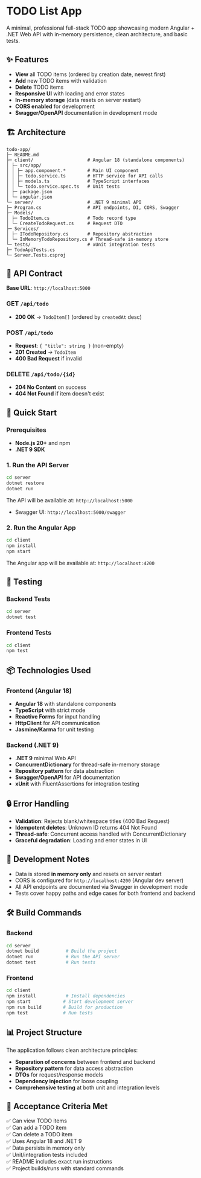 # TODO List App

A minimal, professional full-stack TODO app showcasing modern Angular + .NET Web API with in-memory persistence, clean architecture, and basic tests.

## ✨ Features

- **View** all TODO items (ordered by creation date, newest first)
- **Add** new TODO items with validation
- **Delete** TODO items
- **Responsive UI** with loading and error states
- **In-memory storage** (data resets on server restart)
- **CORS enabled** for development
- **Swagger/OpenAPI** documentation in development mode

## 🏗️ Architecture

```
todo-app/
├─ README.md
├─ client/                    # Angular 18 (standalone components)
│ ├─ src/app/
│ │ ├─ app.component.*        # Main UI component
│ │ ├─ todo.service.ts        # HTTP service for API calls
│ │ ├─ models.ts              # TypeScript interfaces
│ │ └─ todo.service.spec.ts   # Unit tests
│ ├─ package.json
│ └─ angular.json
└─ server/                    # .NET 9 minimal API
├─ Program.cs                 # API endpoints, DI, CORS, Swagger
├─ Models/
│ ├─ TodoItem.cs              # Todo record type
│ └─ CreateTodoRequest.cs     # Request DTO
├─ Services/
│ ├─ ITodoRepository.cs       # Repository abstraction
│ └─ InMemoryTodoRepository.cs # Thread-safe in-memory store
└─ tests/                     # xUnit integration tests
├─ TodoApiTests.cs
└─ Server.Tests.csproj
```

## 🔌 API Contract

**Base URL**: `http://localhost:5000`

### GET `/api/todo`
- **200 OK** → `TodoItem[]` (ordered by `createdAt` desc)

### POST `/api/todo`
- **Request**: `{ "title": string }` (non-empty)
- **201 Created** → `TodoItem`
- **400 Bad Request** if invalid

### DELETE `/api/todo/{id}`
- **204 No Content** on success
- **404 Not Found** if item doesn't exist

## 🚀 Quick Start

### Prerequisites
- **Node.js 20+** and npm
- **.NET 9 SDK**

### 1. Run the API Server

```bash
cd server
dotnet restore
dotnet run
```

The API will be available at: `http://localhost:5000`
- Swagger UI: `http://localhost:5000/swagger`

### 2. Run the Angular App

```bash
cd client
npm install
npm start
```

The Angular app will be available at: `http://localhost:4200`

## 🧪 Testing

### Backend Tests
```bash
cd server
dotnet test
```

### Frontend Tests
```bash
cd client
npm test
```

## 📦 Technologies Used

### Frontend (Angular 18)
- **Angular 18** with standalone components
- **TypeScript** with strict mode
- **Reactive Forms** for input handling
- **HttpClient** for API communication
- **Jasmine/Karma** for unit testing

### Backend (.NET 9)
- **.NET 9** minimal Web API
- **ConcurrentDictionary** for thread-safe in-memory storage
- **Repository pattern** for data abstraction
- **Swagger/OpenAPI** for API documentation
- **xUnit** with FluentAssertions for integration testing

## 🔒 Error Handling

- **Validation**: Rejects blank/whitespace titles (400 Bad Request)
- **Idempotent deletes**: Unknown ID returns 404 Not Found
- **Thread-safe**: Concurrent access handled with ConcurrentDictionary
- **Graceful degradation**: Loading and error states in UI

## 📝 Development Notes

- Data is stored **in memory only** and resets on server restart
- CORS is configured for `http://localhost:4200` (Angular dev server)
- All API endpoints are documented via Swagger in development mode
- Tests cover happy paths and edge cases for both frontend and backend

## 🛠️ Build Commands

### Backend
```bash
cd server
dotnet build          # Build the project
dotnet run            # Run the API server
dotnet test           # Run tests
```

### Frontend
```bash
cd client
npm install           # Install dependencies
npm start            # Start development server
npm run build        # Build for production
npm test             # Run tests
```

## 📊 Project Structure

The application follows clean architecture principles:
- **Separation of concerns** between frontend and backend
- **Repository pattern** for data access abstraction
- **DTOs** for request/response models
- **Dependency injection** for loose coupling
- **Comprehensive testing** at both unit and integration levels

## 🎯 Acceptance Criteria Met

✅ Can view TODO items  
✅ Can add a TODO item  
✅ Can delete a TODO item  
✅ Uses Angular 18 and .NET 9  
✅ Data persists in memory only  
✅ Unit/integration tests included  
✅ README includes exact run instructions  
✅ Project builds/runs with standard commands  




